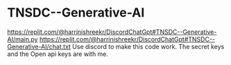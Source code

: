 # TNSDC--Generative-AI
https://replit.com/@harrinishreekr/DiscordChatGpt#TNSDC--Generative-AI/main.py 
https://replit.com/@harrinishreekr/DiscordChatGpt#TNSDC--Generative-AI/chat.txt
Use discord to make this code work.
The secret keys and the Open api keys are with me.
